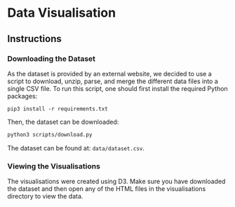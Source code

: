 # Data Visualisation

## Instructions

### Downloading the Dataset

As the dataset is provided by an external website, we decided to use a script to download, unzip, parse, and merge the different data files into a single CSV file. To run this script, one should first install the required Python packages:

```
pip3 install -r requirements.txt
```

Then, the dataset can be downloaded:

```bash
python3 scripts/download.py
```

The dataset can be found at: `data/dataset.csv`.

### Viewing the Visualisations

The visualisations were created using D3. Make sure you have downloaded the dataset and then open any of the HTML files in the visualisations directory to view the data.
